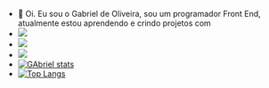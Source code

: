 - 👋 Oi. Eu sou o  Gabriel de Oliveira, sou um programador Front End, atualmente estou aprendendo e crindo projetos com
-  <img src="https://img.shields.io/badge/HTML5-E34F26?style=for-the-badge&logo=html5&logoColor=white">
- <img src="https://img.shields.io/badge/CSS-239120?&style=for-the-badge&logo=css3&logoColor=white">
- <img src="https://img.shields.io/badge/JavaScript-F7DF1E?style=for-the-badge&logo=javascript&logoColor=black">
- [![GAbriel stats](https://github-readme-stats.vercel.app/api?username=Gabrieloliveira2103)](https://github.com/anuraghazra/github-readme-stats)
- [![Top Langs](https://github-readme-stats.vercel.app/api/top-langs/?username=Gabrieloliveira2103)](https://github.com/anuraghazra/github-readme-stats)
